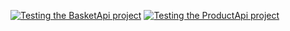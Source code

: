 [![Testing the BasketApi project](https://github.com/lewy256/WebShop2/actions/workflows/BasketApiTests.yml/badge.svg)](https://github.com/lewy256/WebShop2/actions/workflows/BasketApiTests.yml)
[![Testing the ProductApi project](https://github.com/lewy256/WebShop2/actions/workflows/ProductApiTests.yml/badge.svg)](https://github.com/lewy256/WebShop2/actions/workflows/ProductApiTests.yml)
